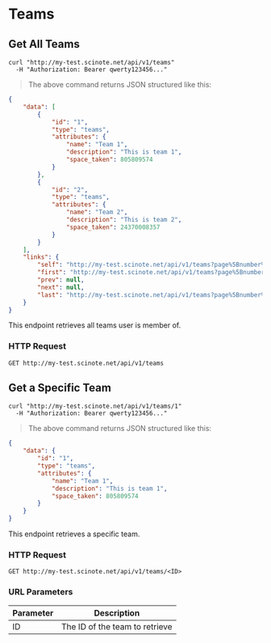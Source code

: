 # Teams

## Get All Teams

```shell
curl "http://my-test.scinote.net/api/v1/teams"
  -H "Authorization: Bearer qwerty123456..."
```
> The above command returns JSON structured like this:

```json
{
    "data": [
        {
            "id": "1",
            "type": "teams",
            "attributes": {
                "name": "Team 1",
                "description": "This is team 1",
                "space_taken": 805809574
            }
        },
        {
            "id": "2",
            "type": "teams",
            "attributes": {
                "name": "Team 2",
                "description": "This is team 2",
                "space_taken": 24370008357
            }
        }
    ],
    "links": {
        "self": "http://my-test.scinote.net/api/v1/teams?page%5Bnumber%5D=1&page%5Bsize%5D=10",
        "first": "http://my-test.scinote.net/api/v1/teams?page%5Bnumber%5D=1&page%5Bsize%5D=10",
        "prev": null,
        "next": null,
        "last": "http://my-test.scinote.net/api/v1/teams?page%5Bnumber%5D=1&page%5Bsize%5D=10"
    }
}
```

This endpoint retrieves all teams user is member of.

### HTTP Request

`GET http://my-test.scinote.net/api/v1/teams`

## Get a Specific Team

```shell
curl "http://my-test.scinote.net/api/v1/teams/1"
  -H "Authorization: Bearer qwerty123456..."
```

> The above command returns JSON structured like this:

```json
{
    "data": {
        "id": "1",
        "type": "teams",
        "attributes": {
            "name": "Team 1",
            "description": "This is team 1",
            "space_taken": 805809574
        }
    }
}
```

This endpoint retrieves a specific team.

### HTTP Request

`GET http://my-test.scinote.net/api/v1/teams/<ID>`

### URL Parameters

Parameter | Description
--------- | -----------
ID | The ID of the team to retrieve
